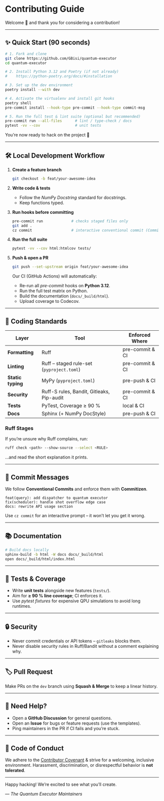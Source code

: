 # Contributing Guide

Welcome 👋 and thank you for considering a contribution!

---

## ✨ Quick Start (90 seconds)

```bash
# 1. Fork and clone
git clone https://github.com/GBisi/quantum-executor
cd quantum-executor

# 2. Install Python 3.12 and Poetry (if not already)
#    https://python-poetry.org/docs/#installation

# 3. Set up the dev environment
poetry install --with dev

# 4. Activate the virtualenv and install git hooks
poetry shell
pre-commit install --hook-type pre-commit --hook-type commit-msg

# 5. Run the full test & lint suite (optional but recommended)
pre-commit run --all-files      # lint / type-check / docs
pytest -vv --cov                # unit tests
```

You’re now ready to hack on the project 🚀

---

## 🛠️ Local Development Workflow

1. **Create a feature branch**

   ```bash
   git checkout -b feat/your-awesome-idea
   ```

2. **Write code & tests**

   * Follow the *NumPy Docstring* standard for docstrings.
   * Keep functions typed.

3. **Run hooks before committing**

   ```bash
   pre-commit run             # checks staged files only
   git add .
   cz commit                  # interactive conventional commit (Commitizen)
   ```

4. **Run the full suite**

   ```bash
   pytest -vv --cov html:htmlcov tests/
   ```

5. **Push & open a PR**

   ```bash
   git push --set-upstream origin feat/your-awesome-idea
   ```

   Our CI (GitHub Actions) will automatically:
   * Re-run all *pre-commit* hooks on **Python 3.12**.
   * Run the full test matrix on Python.
   * Build the documentation (`docs/_build/html`).
   * Upload coverage to Codecov.

---

## 📐 Coding Standards

| Layer | Tool | Enforced Where |
|-------|------|----------------|
| **Formatting** | Ruff | pre-commit & CI |
| **Linting** | Ruff – staged rule-set (`pyproject.toml`) | pre-commit & CI |
| **Static typing** | MyPy (`pyproject.toml`) | pre-push & CI |
| **Security** | Ruff-S rules, Bandit, Gitleaks, Pip-audit | pre-commit & CI |
| **Tests** | PyTest, Coverage ≥ 90 % | local & CI |
| **Docs** | Sphinx (+ NumPy DocStyle) | pre-push & CI |

### Ruff Stages

If you’re unsure why Ruff complains, run:

```bash
ruff check <path> --show-source --select <RULE>
```

…and read the short explanation it prints.

---

## 📝 Commit Messages

We follow **Conventional Commits** and enforce them with **Commitizen**.

```
feat(query): add dispatcher to quantum executor
fix(scheduler): handle shot overflow edge case
docs: rewrite API usage section
```

Use `cz commit` for an interactive prompt – it won’t let you get it wrong.

---

## 📚 Documentation

```bash
# Build docs locally
sphinx-build -b html -W docs docs/_build/html
open docs/_build/html/index.html
```
---

## 🧪 Tests & Coverage

* Write **unit tests** alongside new features (`tests/`).
* Aim for **≥ 90 % line coverage**; CI enforces it.
* Use *pytest fixtures* for expensive QPU simulations to avoid long runtimes.

---

## 🔒 Security

* Never commit credentials or API tokens – `gitleaks` blocks them.
* Never disable security rules in Ruff/Bandit without a comment explaining why.

---

## 🏷️ Pull Request

Make PRs on the `dev` branch using **Squash & Merge** to keep a linear history.

---

## 🙋 Need Help?

* Open a **GitHub Discussion** for general questions.
* Open an **Issue** for bugs or feature requests (use the templates).
* Ping maintainers in the PR if CI fails and you’re stuck.

---

## 🤝 Code of Conduct

We adhere to the [Contributor Covenant](https://www.contributor-covenant.org/) & strive for a welcoming, inclusive environment.
Harassment, discrimination, or disrespectful behavior is **not tolerated**.

---

Happy hacking! We’re excited to see what you’ll create.

— *The Quantum Executor Maintainers*
